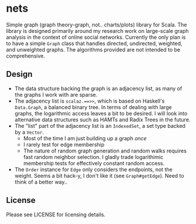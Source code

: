 # nets
Simple graph (graph theory-graph, not.. charts/plots) library for Scala.
The library is designed primarily around my research work on large-scale
graph analysis in the context of online social networks. Currently
the only plan is to have a simple `Graph` class that handles directed,
undirected, weighted, and unweighted graphs. The algorithms provided are
not intended to be comprehensive.

## Design
* The data structure backing the graph is an adjacency list, as many of the
  graphs I work with are sparse.
* The adjacency list is `scalaz.==>>`, which is based on Haskell's
  `Data.Graph`, a balanced binary tree. In terms of dealing with large graphs,
  the logarithmic access leaves a bit to be desired. I will look into
  alternative data structures such as HAMTs and Radix Trees in the future.
* The "list" part of the adjacency list is an `IndexedSet`, a set type
  backed by a `Vector`.
  * Most of the time I am just building up a graph *once*
  * I rarely test for edge membership
  * The nature of random graph generation and random walks requires fast
    random neighbor selection. I gladly trade logarithimic membership tests
    for effectively constant random access.
* The `Order` instance for `Edge` only considers the endpoints, not the weight.
  Seems a bit hack-y, I don't like it (see `Graph#getEdge`). Need to think
  of a better way..

## License
Please see LICENSE for licensing details.
